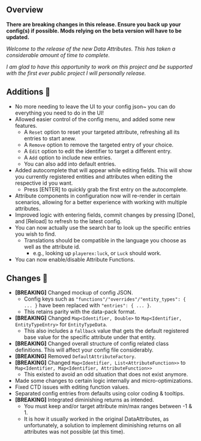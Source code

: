 ## Overview
**There are breaking changes in this release. Ensure you back up your config(s) if possible. Mods relying on the beta version will have to be updated.**

*Welcome to the release of the new Data Attributes. This has taken a considerable amount of time to complete.*

*I am glad to have this opportunity to work on this project and be supported with the first ever public project I will personally release.*

## Additions 🍎
- No more needing to leave the UI to your config json~ you can do everything you need to do in the UI!
- Allowed easier control of the config menu, and added some new features.
  - A `Reset` option to reset your targeted attribute, refreshing all its entries to start anew.
  - A `Remove` option to remove the targeted entry of your choice.
  - A `Edit` option to edit the identifier to target a different entry.
  - A `Add` option to include new entries.
  - You can also add into default entries.
- Added autocomplete that will appear while editing fields. This will show you currently registered entities and attributes when editing the respective id you want.
  - Press [ENTER] to quickly grab the first entry on the autocomplete.
- Attribute components in configuration now will re-render in certain scenarios, allowing for a better experience with working with multiple attributes.
- Improved logic with entering fields, commit changes by pressing [Done], and [Reload] to refresh to the latest config.
- You can now actually use the search bar to look up the specific entries you wish to find.
  - Translations should be compatible in the language you choose as well as the attribute id.
    - e.g., looking up `playerex:luck`, or `Luck` should work.
- You can now enable/disable Attribute Functions.

## Changes 🌽
- **[BREAKING]** Changed mockup of config JSON.
  - Config keys such as `"functions"/"overrides"/"entity_types": { ... }` have been replaced with `"entries": { ... }`.
  - This retains parity with the data-pack format.
- **[BREAKING]** Changed `Map<Identifier, Double>` to `Map<Identifier, EntityTypeEntry>` for `EntityTypeData`.
  - This also includes a `fallback` value that gets the default registered base value for the specific attribute under that entity.
- **[BREAKING]** Changed overall structure of config related class definitions. This will affect your config file considerably.
- **[BREAKING]** Removed `DefaultAttributeFactory`.
- **[BREAKING]** Changed `Map<Identifier, List<AttributeFunction>>` to `Map<Identifier, Map<Identifier, AttributeFunction>>`
  - This existed to avoid an odd situation that does not exist anymore.
- Made some changes to certain logic internally and micro-optimizations.
- Fixed CTD issues with editing function values.
- Separated config entries from defaults using color coding & tooltips.
- **[BREAKING]** Integrated diminishing returns as intended.
  - You must keep and/or target attribute min/max ranges between -1 & 1.
  - It is how it usually worked in the original DataAttributes, as unfortunately, a solution to implement diminishing returns on all attributes was not possible (at this time).